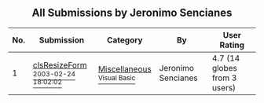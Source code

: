 ﻿<div align="center">

## All Submissions by Jeronimo Sencianes

</div>

No.  | Submission | Category | By   | User Rating
---- | ---------- | -------- | ---- | -----------
1 | [clsResizeForm<br /><sup>2003-02-24 18:02:02</sup>](https://github.com/Planet-Source-Code/jeronimo-sencianes-clsresizeform__1-43498) | [Miscellaneous<br /><sup>Visual Basic</sup>](../ByCategory/miscellaneous__1-1.md) | Jeronimo Sencianes | 4.7 (14 globes from 3 users)
